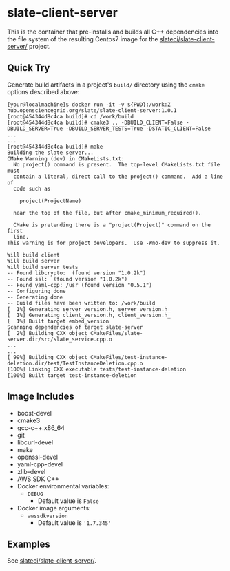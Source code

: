 # slate-client-server

This is the container that pre-installs and builds all C++ dependencies into the file system of the resulting Centos7 image for the [slateci/slate-client-server/](https://github.com/slateci/slate-client-server) project.

## Quick Try

Generate build artifacts in a project's `build/` directory using the `cmake` options described above:

```shell
[your@localmachine]$ docker run -it -v ${PWD}:/work:Z hub.opensciencegrid.org/slate/slate-client-server:1.0.1
[root@454344d8c4ca build]# cd /work/build
[root@454344d8c4ca build]# cmake3 .. -DBUILD_CLIENT=False -DBUILD_SERVER=True -DBUILD_SERVER_TESTS=True -DSTATIC_CLIENT=False
...
...
[root@454344d8c4ca build]# make
Building the slate server...
CMake Warning (dev) in CMakeLists.txt:
  No project() command is present.  The top-level CMakeLists.txt file must
  contain a literal, direct call to the project() command.  Add a line of
  code such as

    project(ProjectName)

  near the top of the file, but after cmake_minimum_required().

  CMake is pretending there is a "project(Project)" command on the first
  line.
This warning is for project developers.  Use -Wno-dev to suppress it.

Will build client
Will build server
Will build server tests
-- Found libcrypto:  (found version "1.0.2k")
-- Found ssl:  (found version "1.0.2k")
-- Found yaml-cpp: /usr (found version "0.5.1")
-- Configuring done
-- Generating done
-- Build files have been written to: /work/build
[  1%] Generating server_version.h, server_version.h_
[  1%] Generating client_version.h, client_version.h_
[  1%] Built target embed_version
Scanning dependencies of target slate-server
[  2%] Building CXX object CMakeFiles/slate-server.dir/src/slate_service.cpp.o
...
...
[ 99%] Building CXX object CMakeFiles/test-instance-deletion.dir/test/TestInstanceDeletion.cpp.o
[100%] Linking CXX executable tests/test-instance-deletion
[100%] Built target test-instance-deletion
```
## Image Includes

* boost-devel
* cmake3
* gcc-c++.x86_64
* git
* libcurl-devel
* make
* openssl-devel
* yaml-cpp-devel
* zlib-devel
* AWS SDK C++
* Docker environmental variables:
  * `DEBUG`
    * Default value is `False`
* Docker image arguments:
  * `awssdkversion`
    * Default value is `'1.7.345'`

## Examples

See [slateci/slate-client-server/](https://github.com/slateci/slate-client-server).